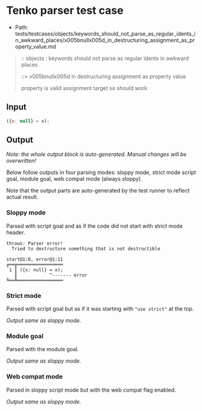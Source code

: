 # Tenko parser test case

- Path: tests/testcases/objects/keywords_should_not_parse_as_regular_idents_in_awkward_places/x005bnullx005d_in_destructuring_assignment_as_property_value.md

> :: objects : keywords should not parse as regular idents in awkward places
>
> ::> x005bnullx005d in destructuring assignment as property value
>
> property is valid assignment target so should work

## Input

`````js
({x: null} = x);
`````

## Output

_Note: the whole output block is auto-generated. Manual changes will be overwritten!_

Below follow outputs in four parsing modes: sloppy mode, strict mode script goal, module goal, web compat mode (always sloppy).

Note that the output parts are auto-generated by the test runner to reflect actual result.

### Sloppy mode

Parsed with script goal and as if the code did not start with strict mode header.

`````
throws: Parser error!
  Tried to destructure something that is not destructible

start@1:0, error@1:11
╔══╦═════════════════
 1 ║ ({x: null} = x);
   ║            ^------- error
╚══╩═════════════════

`````

### Strict mode

Parsed with script goal but as if it was starting with `"use strict"` at the top.

_Output same as sloppy mode._

### Module goal

Parsed with the module goal.

_Output same as sloppy mode._

### Web compat mode

Parsed in sloppy script mode but with the web compat flag enabled.

_Output same as sloppy mode._
